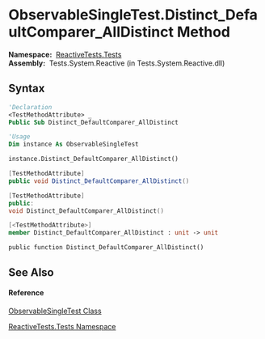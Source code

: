 # ObservableSingleTest.Distinct\_DefaultComparer\_AllDistinct Method

**Namespace:**  [ReactiveTests.Tests](ReactiveTests.Tests\ReactiveTests.Tests.md)  
**Assembly:**  Tests.System.Reactive (in Tests.System.Reactive.dll)

## Syntax

```vb
'Declaration
<TestMethodAttribute> _
Public Sub Distinct_DefaultComparer_AllDistinct
```

```vb
'Usage
Dim instance As ObservableSingleTest

instance.Distinct_DefaultComparer_AllDistinct()
```

```csharp
[TestMethodAttribute]
public void Distinct_DefaultComparer_AllDistinct()
```

```c++
[TestMethodAttribute]
public:
void Distinct_DefaultComparer_AllDistinct()
```

```fsharp
[<TestMethodAttribute>]
member Distinct_DefaultComparer_AllDistinct : unit -> unit 
```

```jscript
public function Distinct_DefaultComparer_AllDistinct()
```

## See Also

#### Reference

[ObservableSingleTest Class](ObservableSingleTest\ObservableSingleTest.md)

[ReactiveTests.Tests Namespace](ReactiveTests.Tests\ReactiveTests.Tests.md)




